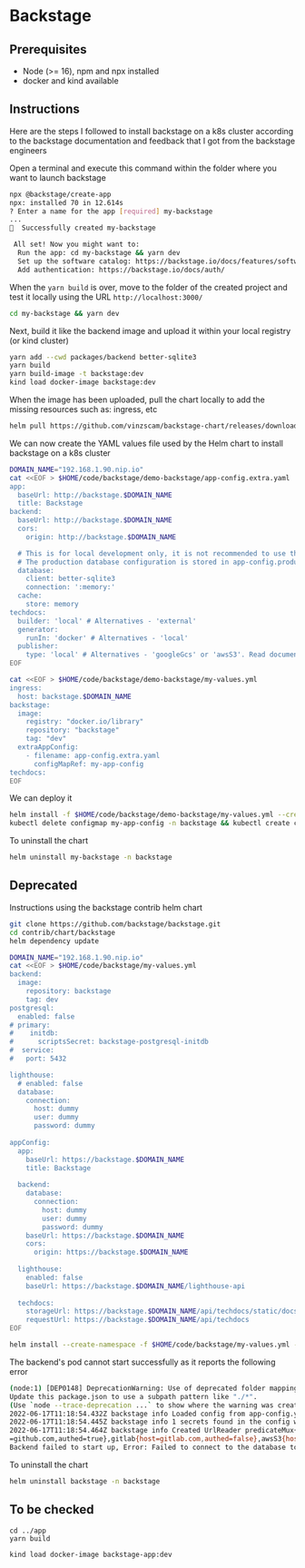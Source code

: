# Backstage

## Prerequisites

- Node (>= 16), npm and npx installed
- docker and kind available

## Instructions

Here are the steps I followed to install backstage on a k8s cluster according to the backstage documentation
and feedback that I got from the backstage engineers

Open a terminal and execute this command within the folder where you want to launch backstage
```bash
npx @backstage/create-app
npx: installed 70 in 12.614s
? Enter a name for the app [required] my-backstage
...
🥇  Successfully created my-backstage

 All set! Now you might want to:
  Run the app: cd my-backstage && yarn dev
  Set up the software catalog: https://backstage.io/docs/features/software-catalog/configuration
  Add authentication: https://backstage.io/docs/auth/
```
When the `yarn build` is over, move to the folder of the created project and test it locally using the URL `http://localhost:3000/`
```bash
cd my-backstage && yarn dev
```

Next, build it like the backend image and upload it within your local registry (or kind cluster)
```bash
yarn add --cwd packages/backend better-sqlite3
yarn build
yarn build-image -t backstage:dev
kind load docker-image backstage:dev
```

When the image has been uploaded, pull the chart locally to add the missing resources such as: ingress, etc
```bash
helm pull https://github.com/vinzscam/backstage-chart/releases/download/backstage-0.1.2/backstage-0.1.2.tgz --untar --untardir ./
```

We can now create the YAML values file used by the Helm chart to install backstage on a k8s cluster
```bash
DOMAIN_NAME="192.168.1.90.nip.io"
cat <<EOF > $HOME/code/backstage/demo-backstage/app-config.extra.yaml
app:
  baseUrl: http://backstage.$DOMAIN_NAME
  title: Backstage
backend:
  baseUrl: http://backstage.$DOMAIN_NAME
  cors:
    origin: http://backstage.$DOMAIN_NAME

  # This is for local development only, it is not recommended to use this in production
  # The production database configuration is stored in app-config.production.yaml
  database:
    client: better-sqlite3
    connection: ':memory:'
  cache:
    store: memory
techdocs:
  builder: 'local' # Alternatives - 'external'
  generator:
    runIn: 'docker' # Alternatives - 'local'
  publisher:
    type: 'local' # Alternatives - 'googleGcs' or 'awsS3'. Read documentation for using alternatives.    
EOF

cat <<EOF > $HOME/code/backstage/demo-backstage/my-values.yml
ingress:
  host: backstage.$DOMAIN_NAME
backstage:
  image:
    registry: "docker.io/library"
    repository: "backstage"
    tag: "dev"
  extraAppConfig:
    - filename: app-config.extra.yaml
      configMapRef: my-app-config
techdocs:       
EOF
```
We can deploy it
```bash
helm install -f $HOME/code/backstage/demo-backstage/my-values.yml --create-namespace -n backstage my-backstage ./backstage
kubectl delete configmap my-app-config -n backstage && kubectl create configmap my-app-config -n backstage --from-file=app-config.extra.yaml=$HOME/code/backstage/demo-backstage/app-config.extra.yaml
```
To uninstall the chart
```bash
helm uninstall my-backstage -n backstage
```

## Deprecated

Instructions using the backstage contrib helm chart

```bash
git clone https://github.com/backstage/backstage.git
cd contrib/chart/backstage
helm dependency update

DOMAIN_NAME="192.168.1.90.nip.io"
cat <<EOF > $HOME/code/backstage/my-values.yml
backend:
  image:
    repository: backstage
    tag: dev
postgresql:
  enabled: false
# primary:
#    initdb:
#      scriptsSecret: backstage-postgresql-initdb 
#  service:
#   port: 5432 

lighthouse:
  # enabled: false
  database:
    connection:
      host: dummy
      user: dummy
      password: dummy
         
appConfig:
  app:
    baseUrl: https://backstage.$DOMAIN_NAME
    title: Backstage
    
  backend:
    database:
      connection:
        host: dummy
        user: dummy
        password: dummy
    baseUrl: https://backstage.$DOMAIN_NAME
    cors:
      origin: https://backstage.$DOMAIN_NAME
      
  lighthouse:
    enabled: false
    baseUrl: https://backstage.$DOMAIN_NAME/lighthouse-api
    
  techdocs:
    storageUrl: https://backstage.$DOMAIN_NAME/api/techdocs/static/docs
    requestUrl: https://backstage.$DOMAIN_NAME/api/techdocs
EOF

helm install --create-namespace -f $HOME/code/backstage/my-values.yml -n backstage backstage .
```

The backend's pod cannot start successfully as it reports the following error
```bash
(node:1) [DEP0148] DeprecationWarning: Use of deprecated folder mapping "./" in the "exports" field module resolution of the package at /app/node_modules/yaml/package.json.
Update this package.json to use a subpath pattern like "./*".
(Use `node --trace-deprecation ...` to show where the warning was created)
2022-06-17T11:18:54.432Z backstage info Loaded config from app-config.yaml, app-config.development.yaml, env
2022-06-17T11:18:54.445Z backstage info 1 secrets found in the config which will be redacted
2022-06-17T11:18:54.464Z backstage info Created UrlReader predicateMux{readers=azure{host=dev.azure.com,authed=false},bitbucketCloud{host=bitbucket.org,authed=false},github{host
=github.com,authed=true},gitlab{host=gitlab.com,authed=false},awsS3{host=amazonaws.com,authed=false},fetch{}
Backend failed to start up, Error: Failed to connect to the database to make sure that 'backstage_plugin_catalog' exists, Error: getaddrinfo ENOTFOUND dummy
```
To uninstall the chart
```bash
helm uninstall backstage -n backstage
```

## To be checked

```
cd ../app
yarn build

kind load docker-image backstage-app:dev
```
